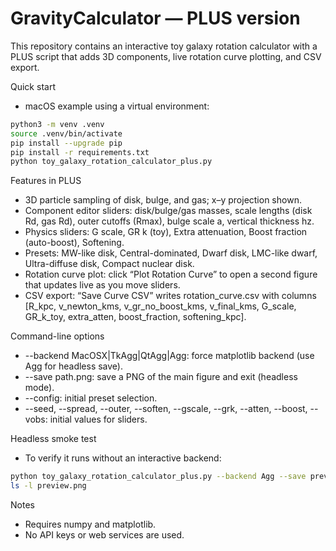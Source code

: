 # GravityCalculator — PLUS version

This repository contains an interactive toy galaxy rotation calculator with a PLUS script that adds 3D components, live rotation curve plotting, and CSV export.

Quick start
- macOS example using a virtual environment:

```bash
python3 -m venv .venv
source .venv/bin/activate
pip install --upgrade pip
pip install -r requirements.txt
python toy_galaxy_rotation_calculator_plus.py
```

Features in PLUS
- 3D particle sampling of disk, bulge, and gas; x–y projection shown.
- Component editor sliders: disk/bulge/gas masses, scale lengths (disk Rd, gas Rd), outer cutoffs (Rmax), bulge scale a, vertical thickness hz.
- Physics sliders: G scale, GR k (toy), Extra attenuation, Boost fraction (auto-boost), Softening.
- Presets: MW-like disk, Central-dominated, Dwarf disk, LMC-like dwarf, Ultra-diffuse disk, Compact nuclear disk.
- Rotation curve plot: click “Plot Rotation Curve” to open a second figure that updates live as you move sliders.
- CSV export: “Save Curve CSV” writes rotation_curve.csv with columns [R_kpc, v_newton_kms, v_gr_no_boost_kms, v_final_kms, G_scale, GR_k_toy, extra_atten, boost_fraction, softening_kpc].

Command-line options
- --backend MacOSX|TkAgg|QtAgg|Agg: force matplotlib backend (use Agg for headless save).
- --save path.png: save a PNG of the main figure and exit (headless mode).
- --config: initial preset selection.
- --seed, --spread, --outer, --soften, --gscale, --grk, --atten, --boost, --vobs: initial values for sliders.

Headless smoke test
- To verify it runs without an interactive backend:

```bash
python toy_galaxy_rotation_calculator_plus.py --backend Agg --save preview.png
ls -l preview.png
```

Notes
- Requires numpy and matplotlib.
- No API keys or web services are used.
